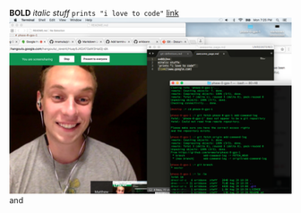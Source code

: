**BOLD**
*italic stuff*
`prints "i love to code"`
[link](https://www.google.com/)
![screenshot](https://github.com/mramuta/phase-0-gps-1/blob/release4/screenshot.png "screenshot")
and